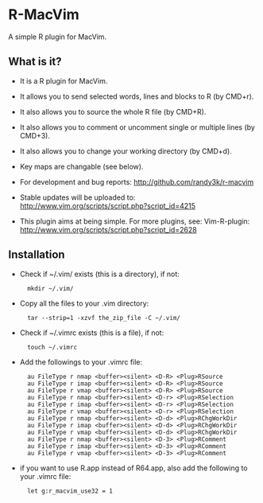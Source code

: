 # R-MacVim
A simple R plugin for MacVim.

## What is it?
- It is a R plugin for MacVim.
 
- It allows you to send selected words, lines and blocks to R (by CMD+r).

- It also allows you to source the whole R file (by CMD+R). 

- It also allows you to comment or uncomment single or multiple lines (by CMD+3).

- It also allows you to change your working directory (by CMD+d).

- Key maps are changable (see below).

- For development and bug reports:
 http://github.com/randy3k/r-macvim

- Stable updates will be uploaded to:
 http://www.vim.org/scripts/script.php?script_id=4215

- This plugin aims at being simple. For more plugins, see:
 Vim-R-plugin: http://www.vim.org/scripts/script.php?script_id=2628

## Installation

- Check if ~/.vim/ exists (this is a directory), if not:

        mkdir ~/.vim/

- Copy all the files to your .vim directory:

        tar --strip=1 -xzvf the_zip_file -C ~/.vim/

- Check if ~/.vimrc exists (this is a file), if not:

        touch ~/.vimrc

- Add the followings to your .vimrc file:

        au FileType r nmap <buffer><silent> <D-R> <Plug>RSource
        au FileType r imap <buffer><silent> <D-R> <Plug>RSource
        au FileType r vmap <buffer><silent> <D-R> <Plug>RSource
        au FileType r nmap <buffer><silent> <D-r> <Plug>RSelection
        au FileType r imap <buffer><silent> <D-r> <Plug>RSelection
        au FileType r vmap <buffer><silent> <D-r> <Plug>RSelection
        au FileType r nmap <buffer><silent> <D-d> <Plug>RChgWorkDir
        au FileType r imap <buffer><silent> <D-d> <Plug>RChgWorkDir
        au FileType r vmap <buffer><silent> <D-d> <Plug>RChgWorkDir
        au FileType r nmap <buffer><silent> <D-3> <Plug>RComment
        au FileType r imap <buffer><silent> <D-3> <Plug>RComment
        au FileType r vmap <buffer><silent> <D-3> <Plug>RComment


- if you want to use R.app instead of R64.app, also add the following to your .vimrc file:

        let g:r_macvim_use32 = 1

